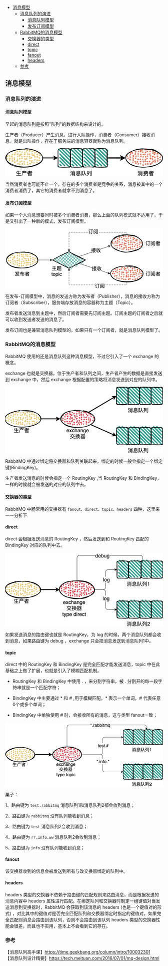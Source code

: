 <!-- START doctoc generated TOC please keep comment here to allow auto update -->
<!-- DON'T EDIT THIS SECTION, INSTEAD RE-RUN doctoc TO UPDATE -->

- [消息模型](#%E6%B6%88%E6%81%AF%E6%A8%A1%E5%9E%8B)
  - [消息队列的演进](#%E6%B6%88%E6%81%AF%E9%98%9F%E5%88%97%E7%9A%84%E6%BC%94%E8%BF%9B)
    - [消息队列模型](#%E6%B6%88%E6%81%AF%E9%98%9F%E5%88%97%E6%A8%A1%E5%9E%8B)
    - [发布订阅模型](#%E5%8F%91%E5%B8%83%E8%AE%A2%E9%98%85%E6%A8%A1%E5%9E%8B)
  - [RabbitMQ的消息模型](#rabbitmq%E7%9A%84%E6%B6%88%E6%81%AF%E6%A8%A1%E5%9E%8B)
    - [交换器的类型](#%E4%BA%A4%E6%8D%A2%E5%99%A8%E7%9A%84%E7%B1%BB%E5%9E%8B)
    - [direct](#direct)
    - [topic](#topic)
    - [fanout](#fanout)
    - [headers](#headers)
  - [参考](#%E5%8F%82%E8%80%83)

<!-- END doctoc generated TOC please keep comment here to allow auto update -->

## 消息模型

### 消息队列的演进

#### 消息队列模型

早起的消息队列是按照"队列"的数据结构来设计的。   

生产者（Producer）产生消息，进行入队操作，消费者（Consumer）接收消息，就是出队操作，存在于服务端的消息容器就称为消息队列。   

<img src="/img/mq-queue.png"  alt="mq" align="center" />

当然消费者也可能不止一个，存在的多个消费者是竞争的关系，消息被其中的一个消费者消费了，其它的消费者就拿不到消息了。    

#### 发布订阅模型

如果一个人消息想要同时被多个消费者消费，那么上面的队列模式就不适用了，于是又引出了一种新的模式，发布订阅模型。   

<img src="/img/mq-pubsub.png"  alt="mq" align="center" />

在发布-订阅模型中，消息的发送方称为发布者（Publisher），消息的接收方称为订阅者（Subscriber），服务端存放消息的容器称为主题（Topic）。  

发布者发送消息到主题中，然后订阅者需要先订阅主题。订阅主题的订阅者之后就可以收到发送者发送的消息了。    

发布订阅也是兼容消息队列模型的，如果只有一个订阅者，就是消息队列模型了。    

### RabbitMQ的消息模型

RabbitMQ 使用的还是消息队列这种消息模型，不过它引入了一个 exchange 的概念。  
 
exchange 也就是交换器，位于生产者和队列之间，生产者产生的数据是直接发送到 exchange 中，然后 exchange 根据配置的策略将消息发送到对应的队列中。   

<img src="/img/mq-rabbitmq-exchange.png"  alt="mq" align="center" />

RabbitMQ 中通过绑定将交换器和队列关联起来，绑定的时候一般会指定一个绑定键(BindingKey)。   

生产者发送消息的时候会指定一个 RoutingKey ,当 RoutingKey 和 BindingKey，一样的时候就会被发送的对应的队列中去。    

#### 交换器的类型

RabbitMQ 中肠常用的交换器有 `fanout、direct、topic、headers` 四种，这里来一一分析下   

#### direct

direct 会根据发送消息的 RoutingKey ，然后发送到和 RoutingKey 匹配的 BindingKey 对应的队列中去。    

<img src="/img/mq-direct.png"  alt="mq" align="center" />

如果发送消息的路由键也就是 RoutingKey，为 log 的时候，两个消息队列都会收到消息，如果路由键为 debug ，exchange 只会把消息发送到消息队列1中。   

#### topic

direct 中的 RoutingKey 和 BindingKey 是完全匹配才能发送消息，topic 中在此基础之上做了扩展，也就是引入了模糊匹配机制。   

- RoutingKey 和 BindingKey 中使用 . ，来分割字符串，被 . 分割开的每一段字符串就是一个匹配字符；  

- BindingKey 中主要通过 * 和 # ,用于模糊匹配，* 表示一个单词，# 代表任意0个或多个单词；   

- BindingKey 中单独使用 # 时，会接收所有的消息，这与类型 fanout一致；    

<img src="/img/mq-topic.png"  alt="mq" align="center" />

栗子：  

1、路由键为 `test.rabbitmq` 消息队列1和消息队列2都会收到消息；  

2、路由键为 `rabbitmq` 没有队列能收到消息；    

3、路由键为 `test` 消息队列2会收到消息；  

4、路由键为 `rr.info.ww` 消息队列2会收到消息；    

5、路由键为 `info` 没有队列能收到消息；    

#### fanout

该交换器收到的信息会被发送到所有与改交换器绑定的队列中。   

#### headers

headers 类型的交换器不依赖于路由键的匹配规则来路由消息，而是根据发送的消息内容中 headers 属性进行匹配。在绑定队列和交换器时制定一组键值对当发送消息到交换器时，RabbitMQ 会获取到该消息的 headers (也是一个键值对的形式) ，对比其中的键值对是否完全匹配队列和交换器绑定时指定的键值对，如果完全匹配则消息会路由到该队列，否则不会路由到该队列 headers 类型的交换器性能会很差，而且也不实用，基本上不会看到它的存在。  


### 参考

【消息队列高手课】https://time.geekbang.org/column/intro/100032301     
【消息队列设计精要】https://tech.meituan.com/2016/07/01/mq-design.html    


